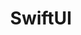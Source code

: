 ---
# Featured tags need to have either the `list` or `grid` layout (PRO only).
layout: list

# The title of the tag's page.
title: SwiftUI

# The name of the tag, used in a post's front matter (e.g. tags: [<slug>]).
slug: SwiftUI

# (Optional) Write a short (~150 characters) description of this featured tag.
description: >
  SwiftUI

# (Optional) You can disable grouping posts by date.
# no_groups: true

# Exclude this example category from the sitemap.
# DON'T USE THIS SETTING IN YOUR CATEGORIES!
sitemap: false
---
